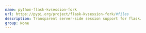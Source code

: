 ```yaml
---
name: python-flask-kvsession-fork
url: https://pypi.org/project/flask-kvsession-fork/#files
description: Transparent server-side session support for flask.
group: None
---
```


